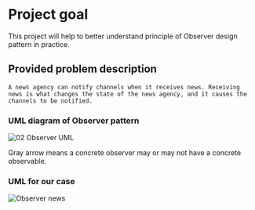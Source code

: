 # Project goal
This project will help to better understand principle of Observer design pattern in practice.

## Provided problem description
`A news agency can notify channels when it receives news. Receiving news is what
changes the state of the news agency, and it causes the channels to be notified.`

### UML diagram of Observer pattern

![02  Observer UML](https://user-images.githubusercontent.com/101111710/187472352-4a380aa2-a779-4ac5-a214-97eec4f60763.jpg)

Gray arrow means a concrete observer may or may not have a concrete observable.


### UML for our case

![Observer  news](https://user-images.githubusercontent.com/101111710/187472320-ec99ad10-b0f0-476c-9d65-1bf7bba5dbee.jpg)




